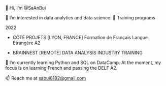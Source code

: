 👋 Hi, I’m @SaAnBui

👀 I’m interested in data analytics and data science.
:school:  Training programs

2022 
- CÔTÉ PROJETS [LYON, FRANCE]
Formation de Français Langue Etrangère A2 

- BRAINNEST [REMOTE]
DATA ANALYSIS INDUSTRY TRAINING 
    
🌱 I’m currently learning Python and SQL on DataCamp. At the moment, my focus is on learning French and passing the DELF A2. 

📫 Reach me at sabui8182@gmail.com 


